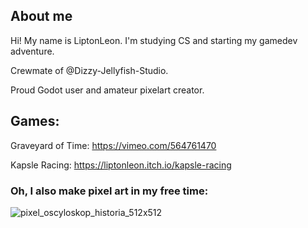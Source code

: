 ## About me ##
Hi! My name is LiptonLeon. I'm studying CS and starting my gamedev adventure.

Crewmate of @Dizzy-Jellyfish-Studio.

Proud Godot user and amateur pixelart creator.

## Games: ##
Graveyard of Time: https://vimeo.com/564761470

Kapsle Racing: https://liptonleon.itch.io/kapsle-racing

### Oh, I also make pixel art in my free time: ###

![pixel_oscyloskop_historia_512x512](https://user-images.githubusercontent.com/93220207/165401639-f0410edf-a2f3-479a-9af4-bd94f74a2667.gif)

